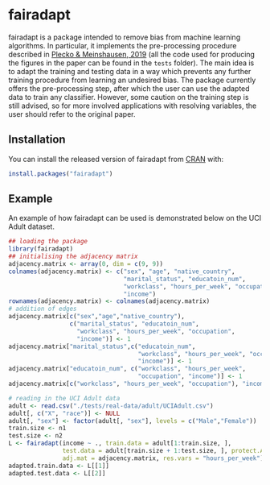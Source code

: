 
<!-- README.md is generated from README.Rmd. Please edit that file -->

# fairadapt

fairadapt is a package intended to remove bias from machine learning
algorithms. In particular, it implements the pre-processing procedure
described in [Plecko &
Meinshausen, 2019](https://arxiv.org/abs/1911.06685) (all the code used
for producing the figures in the paper can be found in the `tests`
folder). The main idea is to adapt the training and testing data in a
way which prevents any further training procedure from learning an
undesired bias. The package currently offers the pre-processing step,
after which the user can use the adapted data to train any classifier.
However, some caution on the training step is still advised, so for more
involved applications with resolving variables, the user should refer to
the original paper.

## Installation

You can install the released version of fairadapt from
[CRAN](https://CRAN.R-project.org) with:

``` r
install.packages("fairadapt")
```

## Example

An example of how fairadapt can be used is demonstrated below on the UCI
Adult dataset.

``` r
## loading the package
library(fairadapt)
## initialising the adjacency matrix
adjacency.matrix <- array(0, dim = c(9, 9))
colnames(adjacency.matrix) <- c("sex", "age", "native_country",
                                "marital_status", "educatoin_num",
                                "workclass", "hours_per_week", "occupation",
                                "income")
rownames(adjacency.matrix) <- colnames(adjacency.matrix)
# addition of edges
adjacency.matrix[c("sex","age","native_country"),
                 c("marital_status", "educatoin_num",
                   "workclass", "hours_per_week", "occupation",
                   "income")] <- 1
adjacency.matrix["marital_status",c("educatoin_num",
                                    "workclass", "hours_per_week", "occupation",
                                    "income")] <- 1
adjacency.matrix["educatoin_num", c("workclass", "hours_per_week",
                                    "occupation", "income")] <- 1
adjacency.matrix[c("workclass", "hours_per_week", "occupation"), "income"] <- 1

# reading in the UCI Adult data
adult <- read.csv("./tests/real-data/adult/UCIAdult.csv")
adult[, c("X", "race")] <- NULL
adult[, "sex"] <- factor(adult[, "sex"], levels = c("Male","Female"))
train.size <- n1
test.size <- n2
L <- fairadapt(income ~ ., train.data = adult[1:train.size, ],
               test.data = adult[train.size + 1:test.size, ], protect.A = "sex",
               adj.mat = adjacency.matrix, res.vars = "hours_per_week")
adapted.train.data <- L[[1]]
adapted.test.data <- L[[2]]
```
